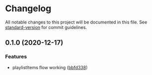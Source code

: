 # Changelog

All notable changes to this project will be documented in this file. See [standard-version](https://github.com/conventional-changelog/standard-version) for commit guidelines.

## 0.1.0 (2020-12-17)


### Features

* playlistItems flow working ([bbfd338](https://github.com/utkarshgupta137/youtube-playlist-manager/commit/bbfd338043acca7fdab2975a16215fd427ac0c4f))
